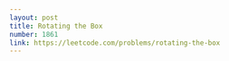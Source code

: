 ```yaml
---
layout: post
title: Rotating the Box
number: 1861
link: https://leetcode.com/problems/rotating-the-box
---
```

